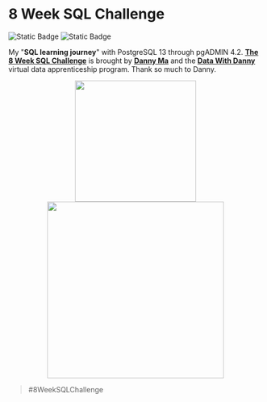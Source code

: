 # 8 Week SQL Challenge

<div align="left">

  <img alt="Static Badge" src="https://img.shields.io/badge/active_repository-false-red">

  <img alt="Static Badge" src="https://img.shields.io/badge/status-finished-green">

</div>  

My "**SQL learning journey**" with PostgreSQL 13 through pgADMIN 4.2. [**The 8 Week SQL Challenge**](https://8weeksqlchallenge.com/) is brought by [**Danny Ma**](https://www.linkedin.com/in/datawithdanny/) and the [**Data With Danny**](https://www.datawithdanny.com/) virtual data apprenticeship program. Thank so much to Danny. 

<p align="center">
  <img src="https://user-images.githubusercontent.com/77699174/126217363-49225966-c1d5-48ad-9510-a6b4aebe7f2a.png" width = "240" hspace = "80"/>
  <img src="https://user-images.githubusercontent.com/77699174/126218273-9b622ed4-7690-4451-bef5-725e6c48a24d.png" width = "350"
</p>

> #8WeekSQLChallenge
